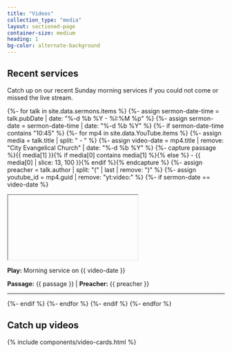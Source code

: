 ```yaml
---
title: "Videos"
collection_type: "media"
layout: sectioned-page
container-size: medium
heading: 1
bg-color: alternate-background
---
```


## Recent services

Catch up on our recent Sunday morning services if you could not come or missed the live stream.

{%- for talk in site.data.sermons.items %}
{%- assign sermon-date-time = talk.pubDate | date: "%-d %b %Y - %I:%M %p" %}
{%- assign sermon-date = sermon-date-time | date: "%-d %b %Y" %}
{%- if sermon-date-time contains "10:45" %}
{%- for mp4 in site.data.YouTube.items %}
{%- assign media = talk.title | split: " - " %}
{%- assign video-date = mp4.title | remove: "City Evangelical Church" | date: "%-d %b %Y" %}
{%- capture passage %}{{ media[1] }}{% if media[0] contains media[1] %}{% else %} - {{ media[0] | slice: 13, 100 }}{% endif %}{% endcapture %}
{%- assign preacher = talk.author | split: "(" | last | remove: ")" %}
{%- assign youtube_id = mp4.guid | remove: "yt:video:" %}
{%- if sermon-date == video-date %}
<div class="flex-row">
  <div class="flex-tiny ty-two-thirds">
    <div class="icontain">
      <iframe class="lozad"
              id="video-{{ youtube_id }}"
              title="City Evangelical Church morning service on {{ video-date }}" 
              data-src="https://www.youtube-nocookie.com/embed/{{ youtube_id }}" allowfullscreen>
      </iframe>
    </div>
  </div>
  <div class="flex-tiny ty-one-third">
    <a id="play-video-{{ youtube_id }}">
      <p><strong>Play:</strong> Morning service on {{ video-date }}</p>
      <p><strong>Passage:</strong> {{ passage }} | <strong>Preacher:</strong> {{ preacher }}</p>
    </a>
  </div>
</div>
<hr>
<script>
  $('#play-video-{{ youtube_id }}').on('click', function(e) {
    var $video = $('#video-{{ youtube_id }}');
    src = $video.attr('src');
    $video.attr('src', src + '?autoplay=1&mute=1');
  });
</script>
{%- endif %}
{%- endfor %}
{%- endif %}
{%- endfor %}

## Catch up videos

{% include components/video-cards.html %}
